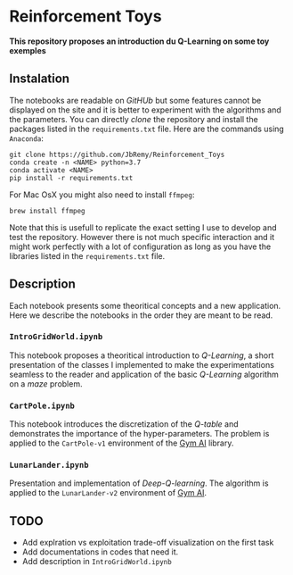 # Reinforcement Toys

**This repository proposes an introduction du Q-Learning on some toy exemples**

## Instalation

The notebooks are readable on _GitHUb_ but some features cannot be displayed on the site and it is better to experiment with the algorithms and the parameters.
You can directly _clone_ the repository and install the packages listed in the `requirements.txt` file. Here are the commands using `Anaconda`:
```
git clone https://github.com/JbRemy/Reinforcement_Toys
conda create -n <NAME> python=3.7
conda activate <NAME>
pip install -r requirements.txt
```
For Mac OsX you might also need to install `ffmpeg`: 
```
brew install ffmpeg
```
Note that this is usefull to replicate the exact setting I use to develop and test the repository. However there is not much specific interaction and it might work perfectly with a lot of configuration as long as you have the libraries listed in the `requirements.txt` file.

##  Description

Each notebook presents some theoritical concepts and a new application. Here we describe the notebooks in the order they are meant to be read.

### `IntroGridWorld.ipynb`

This notebook proposes a theoritical introduction to _Q-Learning_, a short presentation of the classes I implemented to make the experimentations seamless to the reader and application of the basic _Q-Learning_ algorithm on a *maze* problem.

### `CartPole.ipynb`

This notebook introduces the discretization of the _Q-table_ and demonstrates the importance of the hyper-parameters. The problem is applied to the `CartPole-v1` environment of the [Gym AI](https://gym.openai.com) library.

### `LunarLander.ipynb`

Presentation and implementation of _Deep-Q-learning_. The algorithm is applied to the `LunarLander-v2` environment of [Gym AI](https://gym.openai.com).

## TODO

* Add explration vs exploitation trade-off visualization on the first task
* Add documentations in codes that need it.
* Add description in `IntroGridWorld.ipynb`

